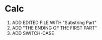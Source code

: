 # Calc
1. ADD EDITED FILE WITH "Substring Part"
2. ADD "THE ENDING OF THE FIRST PART"
3. ADD SWITCH-CASE
